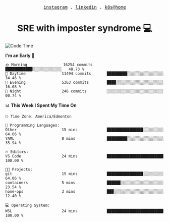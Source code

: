<p align="center">
  <samp>
    <a href="https://www.instagram.com/lildrunkensmurf/">instagram</a> .
    <a href="https://www.linkedin.com/in/joryirving/">linkedin</a> .
    <a href="https://github.com/joryirving/home-ops">k8s@home</a>
  </samp>
</p>

<h1 align="center">
  SRE with imposter syndrome 💻
</h1>

<!--START_SECTION:waka-->
![Code Time](http://img.shields.io/badge/Code%20Time-174%20hrs%2013%20mins-blue)

**I'm an Early 🐤** 

```text
🌞 Morning                16254 commits       ████████████░░░░░░░░░░░░░   48.73 % 
🌆 Daytime                11494 commits       █████████░░░░░░░░░░░░░░░░   34.46 % 
🌃 Evening                5363 commits        ████░░░░░░░░░░░░░░░░░░░░░   16.08 % 
🌙 Night                  246 commits         ░░░░░░░░░░░░░░░░░░░░░░░░░   00.74 % 
```


📊 **This Week I Spent My Time On** 

```text
🕑︎ Time Zone: America/Edmonton

💬 Programming Languages: 
Other                    15 mins             ████████████████░░░░░░░░░   64.06 % 
YAML                     8 mins              █████████░░░░░░░░░░░░░░░░   35.94 % 

🔥 Editors: 
VS Code                  24 mins             █████████████████████████   100.00 % 

🐱‍💻 Projects: 
git                      15 mins             ████████████████░░░░░░░░░   64.06 % 
containers               5 mins              ██████░░░░░░░░░░░░░░░░░░░   23.54 % 
home-ops                 3 mins              ███░░░░░░░░░░░░░░░░░░░░░░   12.40 % 

💻 Operating System: 
WSL                      24 mins             █████████████████████████   100.00 % 
```


<!--END_SECTION:waka-->
